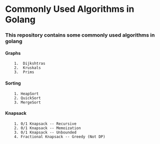 # Commonly Used Algorithms in Golang

### This repository contains some commonly used algorithms in golang

#### Graphs
        1.  Dijkshtras 
        2.  Kruskals
        3.  Prims

#### Sorting
        1. HeapSort
        2. QuickSort
        3. MergeSort

#### Knapsack
        1. 0/1 Knapsack -- Recursive
        2. 0/1 Knapsack -- Memoization
        3. 0/1 Knapsack -- Unbounded
        4. Fractional Knapsack -- Greedy (Not DP)